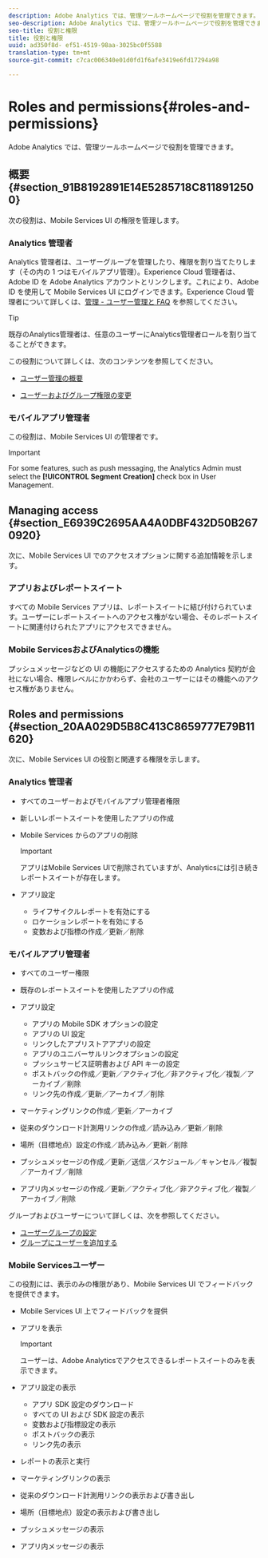 ```yaml
---
description: Adobe Analytics では、管理ツールホームページで役割を管理できます。
seo-description: Adobe Analytics では、管理ツールホームページで役割を管理できます。
seo-title: 役割と権限
title: 役割と権限
uuid: ad350f8d- ef51-4519-98aa-3025bc0f5588
translation-type: tm+mt
source-git-commit: c7cac006340e01d0fd1f6afe3419e6fd17294a98

---
```



# Roles and permissions{#roles-and-permissions}

Adobe Analytics では、管理ツールホームページで役割を管理できます。

## 概要 {#section_91B8192891E14E5285718C8118912500}

次の役割は、Mobile Services UI の権限を管理します。

### Analytics 管理者

Analytics 管理者は、ユーザーグループを管理したり、権限を割り当てたりします（その内の 1 つはモバイルアプリ管理）。Experience Cloud 管理者は、Adobe ID を Adobe Analytics アカウントとリンクします。これにより、Adobe ID を使用して Mobile Services UI にログインできます。Experience Cloud 管理者について詳しくは、[管理 - ユーザー管理と FAQ](https://docs.adobe.com/content/help/en/core-services/interface/manage-users-and-products/admin-getting-started.html) を参照してください。

>[!TIP]
>
>既存のAnalytics管理者は、任意のユーザーにAnalytics管理者ロールを割り当てることができます。

この役割について詳しくは、次のコンテンツを参照してください。

* [ユーザー管理の概要](https://docs.adobe.com/content/help/en/analytics/admin/user-product-management/user-management/users.html)

* [ユーザーおよびグループ権限の変更](https://docs.adobe.com/content/help/en/analytics/admin/user-product-management/user-management/permissions-changes.html)

### モバイルアプリ管理者

この役割は、Mobile Services UI の管理者です。

>[!IMPORTANT]
>
>For some features, such as push messaging, the Analytics Admin must select the **[!UICONTROL Segment Creation]** check box in User Management.

## Managing access {#section_E6939C2695AA4A0DBF432D50B2670920}

次に、Mobile Services UI でのアクセスオプションに関する追加情報を示します。

### アプリおよびレポートスイート

すべての Mobile Services アプリは、レポートスイートに結び付けられています。ユーザーにレポートスイートへのアクセス権がない場合、そのレポートスイートに関連付けられたアプリにアクセスできません。

### Mobile ServicesおよびAnalyticsの機能

プッシュメッセージなどの UI の機能にアクセスするための Analytics 契約が会社にない場合、権限レベルにかかわらず、会社のユーザーにはその機能へのアクセス権がありません。

## Roles and permissions {#section_20AA029D5B8C413C8659777E79B11620}

次に、Mobile Services UI の役割と関連する権限を示します。

### Analytics 管理者

* すべてのユーザーおよびモバイルアプリ管理者権限
* 新しいレポートスイートを使用したアプリの作成
* Mobile Services からのアプリの削除

   >[!IMPORTANT]
   >
   >アプリはMobile Services UIで削除されていますが、Analyticsには引き続きレポートスイートが存在します。

* アプリ設定

   * ライフサイクルレポートを有効にする
   * ロケーションレポートを有効にする
   * 変数および指標の作成／更新／削除

### モバイルアプリ管理者

* すべてのユーザー権限
* 既存のレポートスイートを使用したアプリの作成
* アプリ設定

   * アプリの Mobile SDK オプションの設定
   * アプリの UI 設定
   * リンクしたアプリストアアプリの設定
   * アプリのユニバーサルリンクオプションの設定
   * プッシュサービス証明書および API キーの設定
   * ポストバックの作成／更新／アクティブ化／非アクティブ化／複製／アーカイブ／削除
   * リンク先の作成／更新／アーカイブ／削除

* マーケティングリンクの作成／更新／アーカイブ
* 従来のダウンロード計測用リンクの作成／読み込み／更新／削除
* 場所（目標地点）設定の作成／読み込み／更新／削除
* プッシュメッセージの作成／更新／送信／スケジュール／キャンセル／複製／アーカイブ／削除
* アプリ内メッセージの作成／更新／アクティブ化／非アクティブ化／複製／アーカイブ／削除

グループおよびユーザーについて詳しくは、次を参照してください。

* [ユーザーグループの設定](https://docs.adobe.com/content/help/en/analytics/admin/user-product-management/user-groups/groups.html)
* [グループにユーザーを追加する](https://docs.adobe.com/content/help/en/analytics/admin/user-product-management/user-management/t-add-user-to-group.html)

### Mobile Servicesユーザー

この役割には、表示のみの権限があり、Mobile Services UI でフィードバックを提供できます。

* Mobile Services UI 上でフィードバックを提供
* アプリを表示

   >[!IMPORTANT]
   >
   >ユーザーは、Adobe Analyticsでアクセスできるレポートスイートのみを表示できます。

* アプリ設定の表示

   * アプリ SDK 設定のダウンロード
   * すべての UI および SDK 設定の表示
   * 変数および指標設定の表示
   * ポストバックの表示
   * リンク先の表示

* レポートの表示と実行
* マーケティングリンクの表示
* 従来のダウンロード計測用リンクの表示および書き出し
* 場所（目標地点）設定の表示および書き出し
* プッシュメッセージの表示
* アプリ内メッセージの表示
